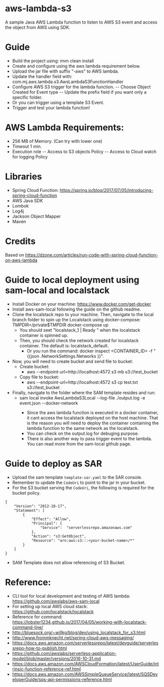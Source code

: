 # aws-lambda-s3
A sample Java AWS Lambda function to listen to AWS S3 event and access the object from AWS using SDK.


# Guide
- Build the project using: mvn clean install
- Create and configure using the aws lambda requirement below.
- Upload the jar file with suffix "-aws" to AWS lambda.
- Update the handler field with: com.mj.aws.lambda.s3.AwsLambdaS3FunctionHandler
- Configure AWS S3 trigger for the lambda function.
-- Choose Object Created for Event type
-- Update the prefix field if you want only a specific folder.
- Or you can trigger using a template S3 Event.
- Trigger and test your lambda function!

# AWS Lambda Requirements:
- 256 MB of Memory. (Can try with lower one)
- Timeout 1 min.
- Execution role
-- Access to S3 objects Policy
-- Access to Cloud watch for logging Policy


# Libraries
- Spring Cloud Function: https://spring.io/blog/2017/07/05/introducing-spring-cloud-function
- AWS Java SDK
- Lombok
- Log4j
- Jackson Object Mapper
- Maven

# Credits
Based on https://dzone.com/articles/run-code-with-spring-cloud-function-on-aws-lambda

# Guide to local deployment using sam-local and localstack
- Install Docker on your machine: https://www.docker.com/get-docker
- Install aws-sam-local following the guide on the github readme.
- Clone the localstack repo to your machine. Then, navigate to the local branch folder to spin up the Localstack using docker-compose: TMPDIR=/private$TMPDIR docker-compose up
  - You should seet "localstack_1 | Ready " when the localstack container is spinned up.
  - Then, you should check the network created for localstack container. The default is: localstack_default. 
    - Or you run the command: docker inspect <CONTAINER_ID> -f "{{json .NetworkSettings.Networks }}".
- Now, you will need to create bucket and send file to bucket:
  - Create bucket: 
    - aws --endpoint-url=http://localhost:4572 s3 mb s3://test_bucket
  - Copy file to bucket:
    - aws --endpoint-url=http://localhost:4572 s3 cp test.txt s3://test_bucket
- Finally, navigate to the folder where the SAM template resides and run:
  - sam local invoke AwsLambdaS3Local --log-file ./output.log -e event.json --docker-network <LOCALSTACK NETWORK>
    - Since the aws lambda function is executed in a docker container, it cant access the localstack deployed on the host machine. That is the reason you will need to deploy the container containing the lambda function to the same network as the localstack.
    - You can check on the output.log for debuging purpose.
    - There is also another way to pass trigger event to the lambda. You can read more from the sam-local github page.

# Guide to deploy as SAR
- Upload the sam template `template-sar.yaml` to the SAR console.
- Remember to update the `CodeUri` to point to the jar in your bucket.
- For the S3 bucket serving the `CodeUri`, the following is required for the bucket policy.
````
{
    "Version": "2012-10-17",
    "Statement": [
        {
            "Effect": "Allow",
            "Principal": {
                "Service":  "serverlessrepo.amazonaws.com"
            },
            "Action": "s3:GetObject",
            "Resource": "arn:aws:s3:::<your-bucket-name>/*"
        }
    ]
}
````
- SAM Template does not allow referencing of S3 Bucket.

# Reference:
- CLI tool for local development and testing of AWS lambda: https://github.com/awslabs/aws-sam-local
- For setting up local AWS cloud stack: https://github.com/localstack/localstack
- Reference for command: https://lobster1234.github.io/2017/04/05/working-with-localstack-command-line/
- http://bluesock.org/~willkg/blog/dev/using_localstack_for_s3.html
- http://www.frommknecht.net/spring-cloud-aws-messaging/
- https://docs.aws.amazon.com/serverlessrepo/latest/devguide/serverlessrepo-how-to-publish.html
- https://github.com/awslabs/serverless-application-model/blob/master/versions/2016-10-31.md
- https://docs.aws.amazon.com/AWSCloudFormation/latest/UserGuide/intrinsic-function-reference-ref.html
- https://docs.aws.amazon.com/AWSSimpleQueueService/latest/SQSDeveloperGuide/sqs-api-permissions-reference.html

